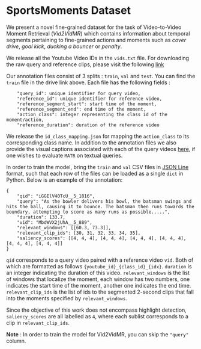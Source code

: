 
# SportsMoments Dataset

We present a novel fine-grained dataset for the task of Video-to-Video Moment Retrieval (*Vid2VidMR*) which contains information about temporal segments pertaining to fine-grained actions and moments such as *cover drive*, *goal kick*, *ducking a bouncer* or *penalty*. 

We release all the Youtube Video IDs in the `vids.txt` file. For downloading the raw query and reference clips, please visit the following [link](https://drive.google.com/drive/u/1/folders/1o3g7PZp8Czp6HFkS97HcWsxrcRJLw3nO)

Our annotation files consist of 3 splits : `train`, `val` and `test`. You can find the `train` file in the drive link above. Each file has the following fields :
```
    "query_id": unique identifier for query video,  
    "reference_id": unique identifier for reference video, 
    "reference_segment_start": start time of the moment, 
    "reference_segment_end": end time of the moment,
    "action_class": integer representing the class id of the moment/action, 
    "reference_duration": duration of the reference video
```
We release the `id_class_mapping.json` for mapping the `action_class` to its corresponding class name. In addition to the annotation files we also provide the visual captions associated with each of the query videos [here](https://drive.google.com/drive/u/1/folders/1o3g7PZp8Czp6HFkS97HcWsxrcRJLw3nO), if one wishes to evaluate `MATR` on textual queries.

In order to train the model, bring the `train` and `val` CSV files in [JSON Line](https://jsonlines.org/) format, such that each row of the files can be loaded as a single `dict` in Python. Below is an example of the annotation:

```
{
    "qid": "iGGElV40TcU__5_1816", 
    "query": "As the bowler delivers his bowl, the batsman swings and hits the ball, causing it to bounce. The batsman then runs towards the boundary, attempting to score as many runs as possible.....", 
    "duration": 133.7, 
    "vid": "MbdWVX2jUhA__5_889", 
    "relevant_windows": [[60.3, 73.3]],
    "relevant_clip_ids": [30, 31, 32, 33, 34, 35], 
    "saliency_scores": [[4, 4, 4], [4, 4, 4], [4, 4, 4], [4, 4, 4], [4, 4, 4], [4, 4, 4]]
}
```
`qid` corresponds to a query video paired with a reference video `vid`. Both of which are formatted as follows `{youtube_id}_{class_id}_{idx}`.
`duration` is an integer indicating the duration of this video.
`relevant_windows` is the list of windows that localize the moment, each window has two numbers, one indicates the start time of the moment, another one indicates the end time. `relevant_clip_ids` is the list of ids to the segmented 2-second clips that fall into the moments specified by `relevant_windows`.

Since the objective of this work does not encompass highlight detection, `saliency_scores` are all labelled as `4`, where each sublist corresponds to a clip in `relevant_clip_ids`.

**Note** : In order to train the model for Vid2VidMR, you can skip the `"query"` column.
